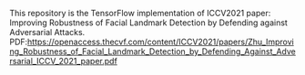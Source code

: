 This repository is the TensorFlow implementation of ICCV2021 paper: Improving Robustness of Facial Landmark Detection by Defending against Adversarial Attacks. PDF:https://openaccess.thecvf.com/content/ICCV2021/papers/Zhu_Improving_Robustness_of_Facial_Landmark_Detection_by_Defending_Against_Adversarial_ICCV_2021_paper.pdf
